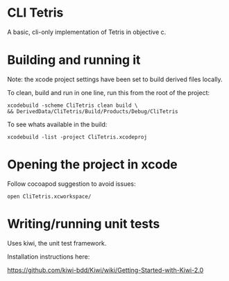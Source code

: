 
CLI Tetris
=====

A basic, cli-only implementation of Tetris in objective c.




Building and running it
=====

Note: the xcode project settings have been set to build derived files locally.

To clean, build and run in one line, run this from the root of the project:

	xcodebuild -scheme CliTetris clean build \
	&& DerivedData/CliTetris/Build/Products/Debug/CliTetris

To see whats available in the build:

	xcodebuild -list -project CliTetris.xcodeproj


Opening the project in xcode
=====

Follow cocoapod suggestion to avoid issues:

	open CliTetris.xcworkspace/


Writing/running unit tests
=====

Uses kiwi, the unit test framework.

Installation instructions here:

https://github.com/kiwi-bdd/Kiwi/wiki/Getting-Started-with-Kiwi-2.0
